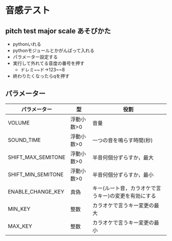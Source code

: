 # 音感テスト

## pitch test major scale あそびかた
- pythonいれる
- pythonモジュールとかがんばって入れる
- パラメーター設定する
- 実行して外れてる音度の番号を押す
  - ドレミ\~\~ド→123\~\~8
- 終わりたくなったらqを押す

## パラメーター
| パラメーター | 型 | 役割 |
| ---- | ---- | ---- |
| VOLUME | 浮動小数>0 | 音量 |
| SOUND_TIME | 浮動小数>0 | 一つの音を鳴らす時間(秒) |
| SHIFT_MAX_SEMITONE | 浮動小数>0 | 半音何個分ずらすか，最大 |
| SHIFT_MIN_SEMITONE | 浮動小数>0 | 半音何個分ずらすか，最小 |
| ENABLE_CHANGE_KEY | 真偽 | キー(ルート音，カラオケで言うキー)の変更を有効にする |
| MIN_KEY | 整数 | カラオケで言うキー変更の最大 | 
| MAX_KEY | 整数 | カラオケで言うキー変更の最小 |
